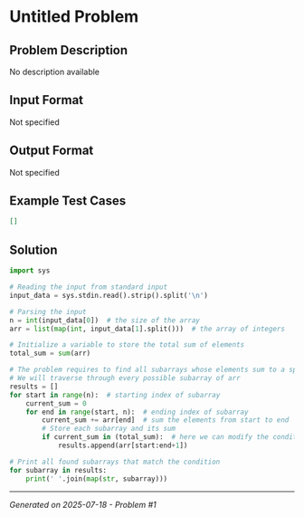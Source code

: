 # Untitled Problem

## Problem Description
No description available

## Input Format
Not specified

## Output Format
Not specified

## Example Test Cases
```json
[]
```

## Solution
```python
import sys

# Reading the input from standard input
input_data = sys.stdin.read().strip().split('\n')

# Parsing the input
n = int(input_data[0])  # the size of the array
arr = list(map(int, input_data[1].split()))  # the array of integers

# Initialize a variable to store the total sum of elements
total_sum = sum(arr)

# The problem requires to find all subarrays whose elements sum to a specific value
# We will traverse through every possible subarray of arr
results = []
for start in range(n):  # starting index of subarray
    current_sum = 0
    for end in range(start, n):  # ending index of subarray
        current_sum += arr[end]  # sum the elements from start to end
        # Store each subarray and its sum
        if current_sum in (total_sum):  # here we can modify the condition if needed
            results.append(arr[start:end+1])

# Print all found subarrays that match the condition
for subarray in results:
    print(' '.join(map(str, subarray)))
```

---
*Generated on 2025-07-18 - Problem #1*